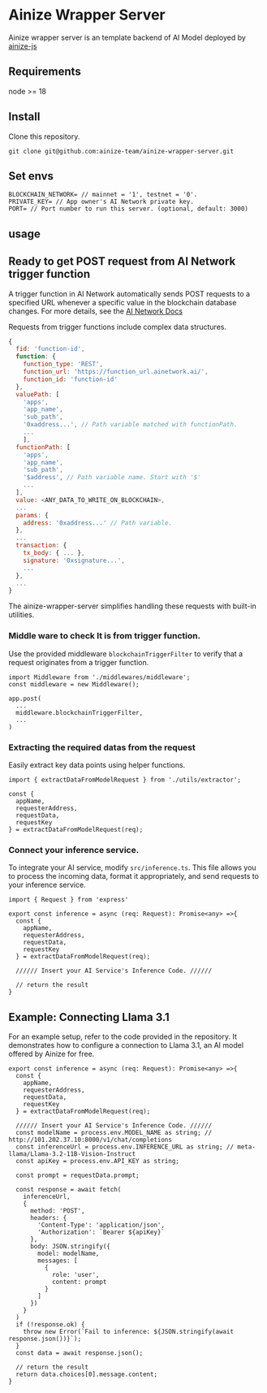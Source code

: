 
# Ainize Wrapper Server
Ainize wrapper server is an template backend of AI Model deployed by [ainize-js](https://github.com/ainize-team/ainize-js)

## Requirements

node >= 18


## Install

Clone this repository.
```
git clone git@github.com:ainize-team/ainize-wrapper-server.git
```

## Set envs
```JS
BLOCKCHAIN_NETWORK= // mainnet = '1', testnet = '0'. 
PRIVATE_KEY= // App owner's AI Network private key.
PORT= // Port number to run this server. (optional, default: 3000)
```
## usage

## Ready to get POST request from AI Network trigger function

A trigger function in AI Network automatically sends POST requests to a specified URL whenever a specific value in the blockchain database changes. For more details, see the [AI Network Docs](https://docs.ainetwork.ai/ain-blockchain/developer-guide/tools/ainize-trigger)

Requests from trigger functions include complex data structures. 
```js
{
  fid: 'function-id',
  function: {
    function_type: 'REST',
    function_url: 'https://function_url.ainetwork.ai/',
    function_id: 'function-id'
  },
  valuePath: [
    'apps',
    'app_name',
    'sub_path',
    '0xaddress...', // Path variable matched with functionPath.
    ...
    ],
  functionPath: [
    'apps',
    'app_name',
    'sub_path',
    '$address', // Path variable name. Start with '$'
    ...
  ],
  value: <ANY_DATA_TO_WRITE_ON_BLOCKCHAIN>,
  ...
  params: {
    address: '0xaddress...' // Path variable.
  },
  ...
  transaction: {
    tx_body: { ... },
    signature: '0xsignature...',
    ...
  },
  ...
}
```

The ainize-wrapper-server simplifies handling these requests with built-in utilities.

### Middle ware to check It is from trigger function.
Use the provided middleware `blockchainTriggerFilter` to verify that a request originates from a trigger function.
```JS
import Middleware from './middlewares/middleware';
const middleware = new Middleware();

app.post(
  ...
  middleware.blockchainTriggerFilter,
  ...
)
```
### Extracting the required datas from the request
Easily extract key data points using helper functions.
```JS
import { extractDataFromModelRequest } from './utils/extractor';

const { 
  appName, 
  requesterAddress,
  requestData, 
  requestKey 
} = extractDataFromModelRequest(req);
```

### Connect your inference service.

To integrate your AI service, modify `src/inference.ts`. This file allows you to process the incoming data, format it appropriately, and send requests to your inference service.
```JS
import { Request } from 'express'

export const inference = async (req: Request): Promise<any> =>{
  const { 
    appName, 
    requesterAddress,
    requestData, 
    requestKey 
  } = extractDataFromModelRequest(req);

  ////// Insert your AI Service's Inference Code. //////

  // return the result
}
```

## Example: Connecting Llama 3.1
For an example setup, refer to the code provided in the repository. It demonstrates how to configure a connection to Llama 3.1, an AI model offered by Ainize for free.
```JS
export const inference = async (req: Request): Promise<any> =>{
  const { 
    appName, 
    requesterAddress,
    requestData, 
    requestKey 
  } = extractDataFromModelRequest(req);

  ////// Insert your AI Service's Inference Code. //////
  const modelName = process.env.MODEL_NAME as string; // http://101.202.37.10:8000/v1/chat/completions
  const inferenceUrl = process.env.INFERENCE_URL as string; // meta-llama/Llama-3.2-11B-Vision-Instruct
  const apiKey = process.env.API_KEY as string;

  const prompt = requestData.prompt;

  const response = await fetch(
    inferenceUrl,
    {
      method: 'POST',
      headers: {
        'Content-Type': 'application/json',
        'Authorization': `Bearer ${apiKey}`
      },
      body: JSON.stringify({
        model: modelName,
        messages: [
          {
            role: 'user',
            content: prompt
          }
        ]
      })
    }
  )
  if (!response.ok) {
    throw new Error(`Fail to inference: ${JSON.stringify(await response.json())}`);
  }
  const data = await response.json();

  // return the result
  return data.choices[0].message.content;
}

```
